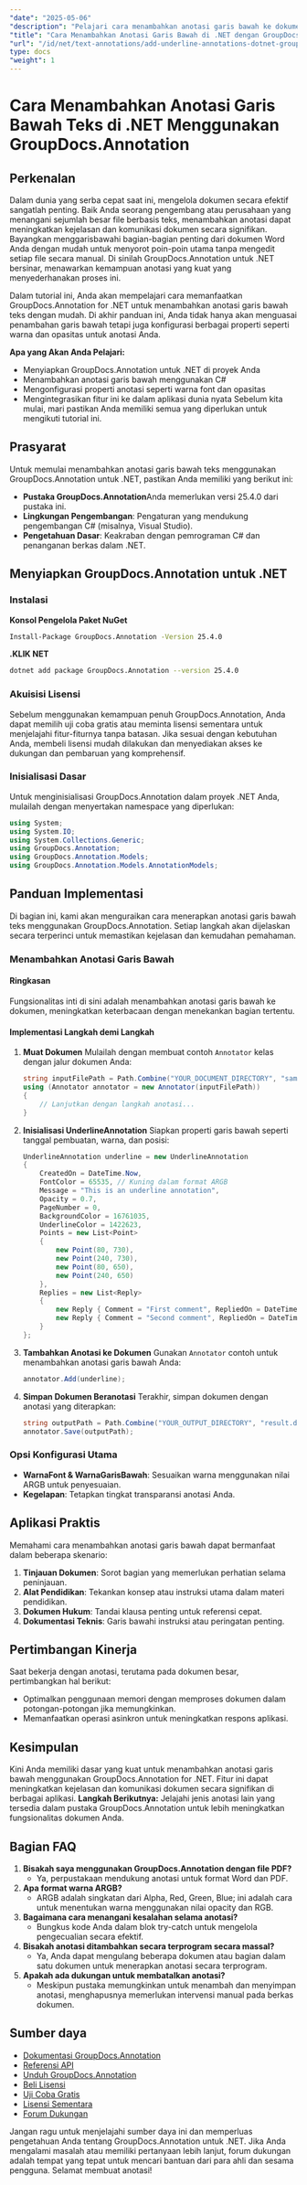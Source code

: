 ```yaml
---
"date": "2025-05-06"
"description": "Pelajari cara menambahkan anotasi garis bawah ke dokumen Anda secara efisien menggunakan GroupDocs.Annotation for .NET. Tingkatkan kejelasan dan komunikasi dokumen dengan mudah."
"title": "Cara Menambahkan Anotasi Garis Bawah di .NET dengan GroupDocs.Annotation"
"url": "/id/net/text-annotations/add-underline-annotations-dotnet-groupdocs/"
type: docs
"weight": 1
---
```


# Cara Menambahkan Anotasi Garis Bawah Teks di .NET Menggunakan GroupDocs.Annotation
## Perkenalan
Dalam dunia yang serba cepat saat ini, mengelola dokumen secara efektif sangatlah penting. Baik Anda seorang pengembang atau perusahaan yang menangani sejumlah besar file berbasis teks, menambahkan anotasi dapat meningkatkan kejelasan dan komunikasi dokumen secara signifikan. Bayangkan menggarisbawahi bagian-bagian penting dari dokumen Word Anda dengan mudah untuk menyorot poin-poin utama tanpa mengedit setiap file secara manual. Di sinilah GroupDocs.Annotation untuk .NET bersinar, menawarkan kemampuan anotasi yang kuat yang menyederhanakan proses ini.

Dalam tutorial ini, Anda akan mempelajari cara memanfaatkan GroupDocs.Annotation for .NET untuk menambahkan anotasi garis bawah teks dengan mudah. Di akhir panduan ini, Anda tidak hanya akan menguasai penambahan garis bawah tetapi juga konfigurasi berbagai properti seperti warna dan opasitas untuk anotasi Anda.

**Apa yang Akan Anda Pelajari:**
- Menyiapkan GroupDocs.Annotation untuk .NET di proyek Anda
- Menambahkan anotasi garis bawah menggunakan C#
- Mengonfigurasi properti anotasi seperti warna font dan opasitas
- Mengintegrasikan fitur ini ke dalam aplikasi dunia nyata
Sebelum kita mulai, mari pastikan Anda memiliki semua yang diperlukan untuk mengikuti tutorial ini.
## Prasyarat
Untuk memulai menambahkan anotasi garis bawah teks menggunakan GroupDocs.Annotation untuk .NET, pastikan Anda memiliki yang berikut ini:
- **Pustaka GroupDocs.Annotation**Anda memerlukan versi 25.4.0 dari pustaka ini.
- **Lingkungan Pengembangan**: Pengaturan yang mendukung pengembangan C# (misalnya, Visual Studio).
- **Pengetahuan Dasar**: Keakraban dengan pemrograman C# dan penanganan berkas dalam .NET.
## Menyiapkan GroupDocs.Annotation untuk .NET
### Instalasi
**Konsol Pengelola Paket NuGet**
```bash
Install-Package GroupDocs.Annotation -Version 25.4.0
```
**.KLIK NET**
```bash
dotnet add package GroupDocs.Annotation --version 25.4.0
```
### Akuisisi Lisensi
Sebelum menggunakan kemampuan penuh GroupDocs.Annotation, Anda dapat memilih uji coba gratis atau meminta lisensi sementara untuk menjelajahi fitur-fiturnya tanpa batasan. Jika sesuai dengan kebutuhan Anda, membeli lisensi mudah dilakukan dan menyediakan akses ke dukungan dan pembaruan yang komprehensif.
### Inisialisasi Dasar
Untuk menginisialisasi GroupDocs.Annotation dalam proyek .NET Anda, mulailah dengan menyertakan namespace yang diperlukan:
```csharp
using System;
using System.IO;
using System.Collections.Generic;
using GroupDocs.Annotation;
using GroupDocs.Annotation.Models;
using GroupDocs.Annotation.Models.AnnotationModels;
```
## Panduan Implementasi
Di bagian ini, kami akan menguraikan cara menerapkan anotasi garis bawah teks menggunakan GroupDocs.Annotation. Setiap langkah akan dijelaskan secara terperinci untuk memastikan kejelasan dan kemudahan pemahaman.
### Menambahkan Anotasi Garis Bawah
#### Ringkasan
Fungsionalitas inti di sini adalah menambahkan anotasi garis bawah ke dokumen, meningkatkan keterbacaan dengan menekankan bagian tertentu.
#### Implementasi Langkah demi Langkah
1. **Muat Dokumen**
   Mulailah dengan membuat contoh `Annotator` kelas dengan jalur dokumen Anda:
   ```csharp
   string inputFilePath = Path.Combine("YOUR_DOCUMENT_DIRECTORY", "sample.docx");
   using (Annotator annotator = new Annotator(inputFilePath))
   {
       // Lanjutkan dengan langkah anotasi...
   }
   ```
2. **Inisialisasi UnderlineAnnotation**
   Siapkan properti garis bawah seperti tanggal pembuatan, warna, dan posisi:
   ```csharp
   UnderlineAnnotation underline = new UnderlineAnnotation
   {
       CreatedOn = DateTime.Now,
       FontColor = 65535, // Kuning dalam format ARGB
       Message = "This is an underline annotation",
       Opacity = 0.7,
       PageNumber = 0,
       BackgroundColor = 16761035,
       UnderlineColor = 1422623, 
       Points = new List<Point>
       {
           new Point(80, 730),
           new Point(240, 730),
           new Point(80, 650),
           new Point(240, 650)
       },
       Replies = new List<Reply>
       {
           new Reply { Comment = "First comment", RepliedOn = DateTime.Now },
           new Reply { Comment = "Second comment", RepliedOn = DateTime.Now }
       }
   };
   ```
3. **Tambahkan Anotasi ke Dokumen**
   Gunakan `Annotator` contoh untuk menambahkan anotasi garis bawah Anda:
   ```csharp
   annotator.Add(underline);
   ```
4. **Simpan Dokumen Beranotasi**
   Terakhir, simpan dokumen dengan anotasi yang diterapkan:
   ```csharp
   string outputPath = Path.Combine("YOUR_OUTPUT_DIRECTORY", "result.docx");
   annotator.Save(outputPath);
   ```
### Opsi Konfigurasi Utama
- **WarnaFont & WarnaGarisBawah**: Sesuaikan warna menggunakan nilai ARGB untuk penyesuaian.
- **Kegelapan**: Tetapkan tingkat transparansi anotasi Anda.
## Aplikasi Praktis
Memahami cara menambahkan anotasi garis bawah dapat bermanfaat dalam beberapa skenario:
1. **Tinjauan Dokumen**: Sorot bagian yang memerlukan perhatian selama peninjauan.
2. **Alat Pendidikan**: Tekankan konsep atau instruksi utama dalam materi pendidikan.
3. **Dokumen Hukum**: Tandai klausa penting untuk referensi cepat.
4. **Dokumentasi Teknis**: Garis bawahi instruksi atau peringatan penting.
## Pertimbangan Kinerja
Saat bekerja dengan anotasi, terutama pada dokumen besar, pertimbangkan hal berikut:
- Optimalkan penggunaan memori dengan memproses dokumen dalam potongan-potongan jika memungkinkan.
- Memanfaatkan operasi asinkron untuk meningkatkan respons aplikasi.
## Kesimpulan
Kini Anda memiliki dasar yang kuat untuk menambahkan anotasi garis bawah menggunakan GroupDocs.Annotation for .NET. Fitur ini dapat meningkatkan kejelasan dan komunikasi dokumen secara signifikan di berbagai aplikasi. 
**Langkah Berikutnya:**
Jelajahi jenis anotasi lain yang tersedia dalam pustaka GroupDocs.Annotation untuk lebih meningkatkan fungsionalitas dokumen Anda.
## Bagian FAQ
1. **Bisakah saya menggunakan GroupDocs.Annotation dengan file PDF?**
   - Ya, perpustakaan mendukung anotasi untuk format Word dan PDF.
2. **Apa format warna ARGB?**
   - ARGB adalah singkatan dari Alpha, Red, Green, Blue; ini adalah cara untuk menentukan warna menggunakan nilai opacity dan RGB.
3. **Bagaimana cara menangani kesalahan selama anotasi?**
   - Bungkus kode Anda dalam blok try-catch untuk mengelola pengecualian secara efektif.
4. **Bisakah anotasi ditambahkan secara terprogram secara massal?**
   - Ya, Anda dapat mengulang beberapa dokumen atau bagian dalam satu dokumen untuk menerapkan anotasi secara terprogram.
5. **Apakah ada dukungan untuk membatalkan anotasi?**
   - Meskipun pustaka memungkinkan untuk menambah dan menyimpan anotasi, menghapusnya memerlukan intervensi manual pada berkas dokumen.
## Sumber daya
- [Dokumentasi GroupDocs.Annotation](https://docs.groupdocs.com/annotation/net/)
- [Referensi API](https://reference.groupdocs.com/annotation/net/)
- [Unduh GroupDocs.Annotation](https://releases.groupdocs.com/annotation/net/)
- [Beli Lisensi](https://purchase.groupdocs.com/buy)
- [Uji Coba Gratis](https://releases.groupdocs.com/annotation/net/)
- [Lisensi Sementara](https://purchase.groupdocs.com/temporary-license/)
- [Forum Dukungan](https://forum.groupdocs.com/c/annotation/) 

Jangan ragu untuk menjelajahi sumber daya ini dan memperluas pengetahuan Anda tentang GroupDocs.Annotation untuk .NET. Jika Anda mengalami masalah atau memiliki pertanyaan lebih lanjut, forum dukungan adalah tempat yang tepat untuk mencari bantuan dari para ahli dan sesama pengguna. Selamat membuat anotasi!